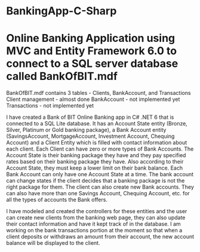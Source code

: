 # BankingApp-C-Sharp
# Online Banking Application using MVC and Entity Framework 6.0 to connect to a SQL server database called BankOfBIT.mdf
BankOfBIT.mdf contains 3 tables - Clients, BankAccount, and Transactions
Client management - almost done
BankAccount - not implemented yet
Transactions - not implemented yet

I have created a Bank of BIT Online Banking app in C# .NET 6 that is connected to a SQL Lite database. It has an Account State entity (Bronze, Silver, Platinum or Gold banking package), a Bank Account entity (SavingsAccount, MortgageAccount, Investment Account, Chequing Account) and a Client Entity which is filled with contact information about each client. Each Client can have zero or more types of Bank Accounts. The Account State is their banking package they have and they pay specified rates based on their banking package they have. Also according to their Account State, they must keep a lower limit on their bank balance. Each Bank Account can only have one Account State at a time. The bank account can change states if the client decides that a banking package is not the right package for them. The client can also create new Bank accounts. They can also have more than one Savings Account, Chequing Account, etc. for all the types of accounts the Bank offers. 

I have modeled and created the controllers for these entities and the user can create new clients from the banking web page, they can also update their contact information and have it kept track of in the database. I am working on the bank transactions portion at the moment so that when a client deposits or withdraws an amount from their account, the new account balance will be displayed to the client.
